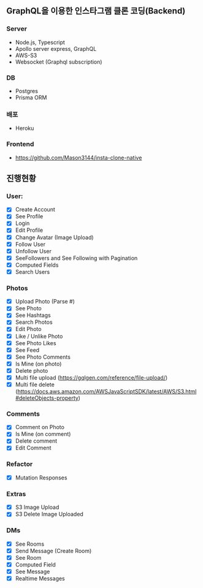 ## GraphQL을 이용한 인스타그램 클론 코딩(Backend)

### Server

- Node.js, Typescript
- Apollo server express, GraphQL
- AWS-S3
- Websocket (Graphql subscription)

### DB

- Postgres
- Prisma ORM

### 배포

- Heroku

### Frontend

- https://github.com/Mason3144/insta-clone-native

## 진행현황

### User:

- [x] Create Account
- [x] See Profile
- [x] Login
- [x] Edit Profile
- [x] Change Avatar (Image Upload)
- [x] Follow User
- [x] Unfollow User
- [x] SeeFollowers and See Following with Pagination
- [x] Computed Fields
- [x] Search Users

### Photos

- [x] Upload Photo (Parse #)
- [x] See Photo
- [x] See Hashtags
- [x] Search Photos
- [x] Edit Photo
- [x] Like / Unlike Photo
- [x] See Photo Likes
- [x] See Feed
- [x] See Photo Comments
- [x] Is Mine (on photo)
- [x] Delete photo
- [x] Multi file upload (https://gqlgen.com/reference/file-upload/)
- [x] Multi file delete (https://docs.aws.amazon.com/AWSJavaScriptSDK/latest/AWS/S3.html#deleteObjects-property)

### Comments

- [x] Comment on Photo
- [x] Is Mine (on comment)
- [x] Delete comment
- [x] Edit Comment

### Refactor

- [x] Mutation Responses

### Extras

- [x] S3 Image Upload
- [x] S3 Delete Image Uploaded

### DMs

- [x] See Rooms
- [x] Send Message (Create Room)
- [x] See Room
- [x] Computed Field
- [x] See Message
- [x] Realtime Messages

